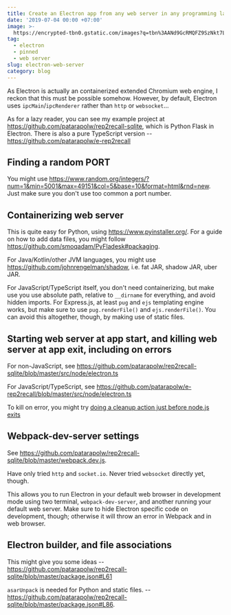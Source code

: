 ```yaml
---
title: Create an Electron app from any web server in any programming language.
date: '2019-07-04 00:00 +07:00'
image: >-
  https://encrypted-tbn0.gstatic.com/images?q=tbn%3AANd9GcRMQFZ9SzNkt7LXFk6YgFPaVLs7tA2dZoM0tJokNVNz7q7Mi5Qa
tag:
  - electron
  - pinned
  - web server
slug: electron-web-server
category: blog
---
```


As Electron is actually an containerized extended Chromium web engine, I reckon that this must be possible somehow. However, by default, Electron uses `ipcMain`/`ipcRenderer` rather than `http` or `websocket`...

As for a lazy reader, you can see my example project at <https://github.com/patarapolw/rep2recall-sqlite>, which is Python Flask in Electron. There is also a pure TypeScript version -- <https://github.com/patarapolw/e-rep2recall>

<!-- excerpt_separator -->

## Finding a random PORT

You might use <https://www.random.org/integers/?num=1&min=5001&max=49151&col=5&base=10&format=html&rnd=new>. Just make sure you don't use too common a port number.

## Containerizing web server

This is quite easy for Python, using <https://www.pyinstaller.org/>. For a guide on how to add data files, you might follow <https://github.com/smoqadam/PyFladesk#packaging>.

For Java/Kotlin/other JVM languages, you might use <https://github.com/johnrengelman/shadow>, i.e. fat JAR, shadow JAR, uber JAR.

For JavaScript/TypeScript itself, you don't need containerizing, but make use you use absolute path, relative to `__dirname` for everything, and avoid hidden imports. For Express.js, at least `pug` and `ejs` templating engine works, but make sure to use `pug.renderFile()` and `ejs.renderFile()`. You can avoid this altogether, though, by making use of static files.

## Starting web server at app start, and killing web server at app exit, including on errors

For non-JavaScript, see <https://github.com/patarapolw/rep2recall-sqlite/blob/master/src/node/electron.ts>

For JavaScript/TypeScript, see <https://github.com/patarapolw/e-rep2recall/blob/master/src/node/electron.ts>

To kill on error, you might try [doing a cleanup action just before node.js exits](https://stackoverflow.com/questions/14031763/doing-a-cleanup-action-just-before-node-js-exits)

## Webpack-dev-server settings

See <https://github.com/patarapolw/rep2recall-sqlite/blob/master/webpack.dev.js>.

Have only tried `http` and `socket.io`. Never tried `websocket` directly yet, though.

This allows you to run Electron in your default web browser in development mode using two terminal, `webpack-dev-server`, and another running your default web server. Make sure to hide Electron specific code on development, though; otherwise it will throw an error in Webpack and in web browser.

## Electron builder, and file associations

This might give you some ideas -- <https://github.com/patarapolw/rep2recall-sqlite/blob/master/package.json#L61>

`asarUnpack` is needed for Python and static files. -- <https://github.com/patarapolw/rep2recall-sqlite/blob/master/package.json#L86>.
